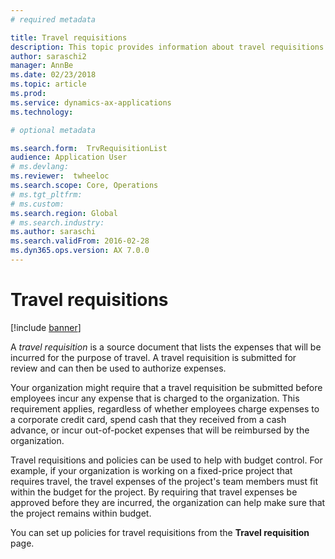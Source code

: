 ```yaml
---
# required metadata

title: Travel requisitions
description: This topic provides information about travel requisitions. A travel requisition documents the expenses that will be incurred for the purpose of travel. 
author: saraschi2
manager: AnnBe
ms.date: 02/23/2018
ms.topic: article
ms.prod: 
ms.service: dynamics-ax-applications
ms.technology: 

# optional metadata

ms.search.form:  TrvRequisitionList
audience: Application User
# ms.devlang: 
ms.reviewer:  twheeloc
ms.search.scope: Core, Operations
# ms.tgt_pltfrm: 
# ms.custom: 
ms.search.region: Global
# ms.search.industry: 
ms.author: saraschi
ms.search.validFrom: 2016-02-28
ms.dyn365.ops.version: AX 7.0.0
---
```


# Travel requisitions

[!include [banner](../includes/banner.md)]

A *travel requisition* is a source document that lists the expenses that will be incurred for the purpose of travel. A travel requisition is submitted for review and can then be used to authorize expenses.

Your organization might require that a travel requisition be submitted before employees incur any expense that is charged to the organization. This requirement applies, regardless of whether employees charge expenses to a corporate credit card, spend cash that they received from a cash advance, or incur out-of-pocket expenses that will be reimbursed by the organization.

Travel requisitions and policies can be used to help with budget control. For example, if your organization is working on a fixed-price project that requires travel, the travel expenses of the project's team members must fit within the budget for the project. By requiring that travel expenses be approved before they are incurred, the organization can help make sure that the project remains within budget.

You can set up policies for travel requisitions from the **Travel requisition** page.
